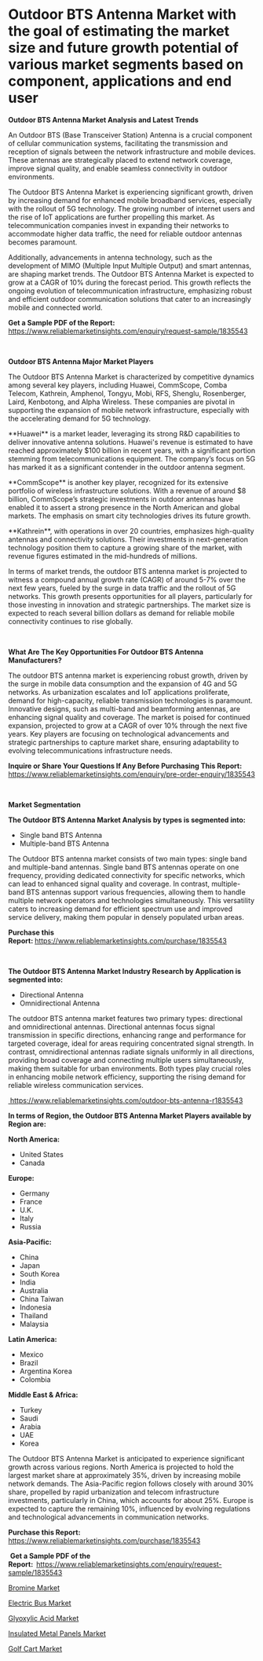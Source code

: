 <p><h1>Outdoor BTS Antenna Market with the goal of estimating the market size and future growth potential of various market segments based on component, applications and end user</h1></p><p><strong>Outdoor BTS Antenna Market Analysis and Latest Trends</strong></p>
<p><p>An Outdoor BTS (Base Transceiver Station) Antenna is a crucial component of cellular communication systems, facilitating the transmission and reception of signals between the network infrastructure and mobile devices. These antennas are strategically placed to extend network coverage, improve signal quality, and enable seamless connectivity in outdoor environments.</p><p>The Outdoor BTS Antenna Market is experiencing significant growth, driven by increasing demand for enhanced mobile broadband services, especially with the rollout of 5G technology. The growing number of internet users and the rise of IoT applications are further propelling this market. As telecommunication companies invest in expanding their networks to accommodate higher data traffic, the need for reliable outdoor antennas becomes paramount.</p><p>Additionally, advancements in antenna technology, such as the development of MIMO (Multiple Input Multiple Output) and smart antennas, are shaping market trends. The Outdoor BTS Antenna Market is expected to grow at a CAGR of 10% during the forecast period. This growth reflects the ongoing evolution of telecommunication infrastructure, emphasizing robust and efficient outdoor communication solutions that cater to an increasingly mobile and connected world.</p></p>
<p><strong>Get a Sample PDF of the Report:&nbsp;</strong> <a href="https://www.reliablemarketinsights.com/enquiry/request-sample/1835543?utm_campaign=1575&utm_medium=2&utm_source=Github&utm_content=ia&utm_term=16102024&utm_id=outdoor-bts-antenna">https://www.reliablemarketinsights.com/enquiry/request-sample/1835543</a></p>
<p>&nbsp;</p>
<p><strong>Outdoor BTS Antenna Major Market Players</strong></p>
<p><p>The Outdoor BTS Antenna Market is characterized by competitive dynamics among several key players, including Huawei, CommScope, Comba Telecom, Kathrein, Amphenol, Tongyu, Mobi, RFS, Shenglu, Rosenberger, Laird, Kenbotong, and Alpha Wireless. These companies are pivotal in supporting the expansion of mobile network infrastructure, especially with the accelerating demand for 5G technology.</p><p>**Huawei** is a market leader, leveraging its strong R&D capabilities to deliver innovative antenna solutions. Huawei's revenue is estimated to have reached approximately $100 billion in recent years, with a significant portion stemming from telecommunications equipment. The company’s focus on 5G has marked it as a significant contender in the outdoor antenna segment.</p><p>**CommScope** is another key player, recognized for its extensive portfolio of wireless infrastructure solutions. With a revenue of around $8 billion, CommScope’s strategic investments in outdoor antennas have enabled it to assert a strong presence in the North American and global markets. The emphasis on smart city technologies drives its future growth.</p><p>**Kathrein**, with operations in over 20 countries, emphasizes high-quality antennas and connectivity solutions. Their investments in next-generation technology position them to capture a growing share of the market, with revenue figures estimated in the mid-hundreds of millions.</p><p>In terms of market trends, the outdoor BTS antenna market is projected to witness a compound annual growth rate (CAGR) of around 5-7% over the next few years, fueled by the surge in data traffic and the rollout of 5G networks. This growth presents opportunities for all players, particularly for those investing in innovation and strategic partnerships. The market size is expected to reach several billion dollars as demand for reliable mobile connectivity continues to rise globally.</p></p>
<p>&nbsp;</p>
<p><strong>What Are The Key Opportunities For Outdoor BTS Antenna Manufacturers?</strong></p>
<p><p>The outdoor BTS antenna market is experiencing robust growth, driven by the surge in mobile data consumption and the expansion of 4G and 5G networks. As urbanization escalates and IoT applications proliferate, demand for high-capacity, reliable transmission technologies is paramount. Innovative designs, such as multi-band and beamforming antennas, are enhancing signal quality and coverage. The market is poised for continued expansion, projected to grow at a CAGR of over 10% through the next five years. Key players are focusing on technological advancements and strategic partnerships to capture market share, ensuring adaptability to evolving telecommunications infrastructure needs.</p></p>
<p><strong>Inquire or Share Your Questions If Any Before Purchasing This Report:</strong> <a href="https://www.reliablemarketinsights.com/enquiry/pre-order-enquiry/1835543?utm_campaign=1575&utm_medium=2&utm_source=Github&utm_content=ia&utm_term=16102024&utm_id=outdoor-bts-antenna">https://www.reliablemarketinsights.com/enquiry/pre-order-enquiry/1835543</a></p>
<p>&nbsp;</p>
<p><strong>Market Segmentation</strong></p>
<p><strong>The Outdoor BTS Antenna Market Analysis by types is segmented into:</strong></p>
<p><ul><li>Single band BTS Antenna</li><li>Multiple-band BTS Antenna</li></ul></p>
<p><p>The Outdoor BTS antenna market consists of two main types: single band and multiple-band antennas. Single band BTS antennas operate on one frequency, providing dedicated connectivity for specific networks, which can lead to enhanced signal quality and coverage. In contrast, multiple-band BTS antennas support various frequencies, allowing them to handle multiple network operators and technologies simultaneously. This versatility caters to increasing demand for efficient spectrum use and improved service delivery, making them popular in densely populated urban areas.</p></p>
<p><strong>Purchase this Report:&nbsp;</strong><a href="https://www.reliablemarketinsights.com/purchase/1835543?utm_campaign=1575&utm_medium=2&utm_source=Github&utm_content=ia&utm_term=16102024&utm_id=outdoor-bts-antenna">https://www.reliablemarketinsights.com/purchase/1835543</a></p>
<p>&nbsp;</p>
<p><strong>The Outdoor BTS Antenna Market Industry Research by Application is segmented into:</strong></p>
<p><ul><li>Directional Antenna</li><li>Omnidirectional Antenna</li></ul></p>
<p><p>The outdoor BTS antenna market features two primary types: directional and omnidirectional antennas. Directional antennas focus signal transmission in specific directions, enhancing range and performance for targeted coverage, ideal for areas requiring concentrated signal strength. In contrast, omnidirectional antennas radiate signals uniformly in all directions, providing broad coverage and connecting multiple users simultaneously, making them suitable for urban environments. Both types play crucial roles in enhancing mobile network efficiency, supporting the rising demand for reliable wireless communication services.</p></p>
<p><a href="https://www.reliablemarketinsights.com/outdoor-bts-antenna-r1835543?utm_campaign=1575&utm_medium=2&utm_source=Github&utm_content=ia&utm_term=16102024&utm_id=outdoor-bts-antenna">&nbsp;https://www.reliablemarketinsights.com/outdoor-bts-antenna-r1835543</a></p>
<p><strong>In terms of Region, the Outdoor BTS Antenna Market Players available by Region are:</strong></p>
<p>
    <p> <strong> North America: </strong>
        <ul>
            <li>United States</li>
            <li>Canada</li>
        </ul>
        </p> 
    <p> <strong> Europe: </strong>
        <ul>
            <li>Germany</li>
            <li>France</li>
            <li>U.K.</li>
            <li>Italy</li>
            <li>Russia</li>
        </ul>
        </p> 
    <p> <strong> Asia-Pacific: </strong>
        <ul>
            <li>China</li>
            <li>Japan</li>
            <li>South Korea</li>
            <li>India</li>
            <li>Australia</li>
            <li>China Taiwan</li>
            <li>Indonesia</li>
            <li>Thailand</li>
            <li>Malaysia</li>
        </ul>
        </p> 
    <p> <strong> Latin America: </strong>
        <ul>
            <li>Mexico</li>
            <li>Brazil</li>
            <li>Argentina Korea</li>
            <li>Colombia</li>
        </ul>
        </p> 
    <p> <strong> Middle East & Africa: </strong>
        <ul>
            <li>Turkey</li>
            <li>Saudi</li>
            <li>Arabia</li>
            <li>UAE</li>
            <li>Korea</li>
        </ul>
    </p>
    </p>
<p><p>The Outdoor BTS Antenna Market is anticipated to experience significant growth across various regions. North America is projected to hold the largest market share at approximately 35%, driven by increasing mobile network demands. The Asia-Pacific region follows closely with around 30% share, propelled by rapid urbanization and telecom infrastructure investments, particularly in China, which accounts for about 25%. Europe is expected to capture the remaining 10%, influenced by evolving regulations and technological advancements in communication networks.</p></p>
<p><strong>Purchase this Report: </strong><a href="https://www.reliablemarketinsights.com/purchase/1835543?utm_campaign=1575&utm_medium=2&utm_source=Github&utm_content=ia&utm_term=16102024&utm_id=outdoor-bts-antenna">https://www.reliablemarketinsights.com/purchase/1835543</a></p>
<p>&nbsp;<strong>Get a Sample PDF of the Report:&nbsp;&nbsp;</strong><a href="https://www.reliablemarketinsights.com/enquiry/request-sample/1835543?utm_campaign=1575&utm_medium=2&utm_source=Github&utm_content=ia&utm_term=16102024&utm_id=outdoor-bts-antenna">https://www.reliablemarketinsights.com/enquiry/request-sample/1835543</a></p>
<p><strong></strong></p>
<p><p><a href="https://www.linkedin.com/pulse/emerging-trends-bromine-market-global-outlook-future-prospects-v5v0e?utm_campaign=1575&utm_medium=2&utm_source=Github&utm_content=ia&utm_term=16102024&utm_id=outdoor-bts-antenna">Bromine Market</a></p><p><a href="https://www.linkedin.com/pulse/future-innovation-global-electric-bus-market-growth-opportunities-plg4f?utm_campaign=1575&utm_medium=2&utm_source=Github&utm_content=ia&utm_term=16102024&utm_id=outdoor-bts-antenna">Electric Bus Market</a></p><p><a href="https://www.linkedin.com/pulse/global-glyoxylic-acid-market-size-trends-analysis-regional-outlook-hzyae?utm_campaign=1575&utm_medium=2&utm_source=Github&utm_content=ia&utm_term=16102024&utm_id=outdoor-bts-antenna">Glyoxylic Acid Market</a></p><p><a href="https://www.linkedin.com/pulse/insulated-metal-panels-market-revolution-size-share-emerging-trends-frrpe?utm_campaign=1575&utm_medium=2&utm_source=Github&utm_content=ia&utm_term=16102024&utm_id=outdoor-bts-antenna">Insulated Metal Panels Market</a></p><p><a href="https://www.linkedin.com/pulse/global-golf-cart-market-trends-innovations-forward-looking-kr54f?utm_campaign=1575&utm_medium=2&utm_source=Github&utm_content=ia&utm_term=16102024&utm_id=outdoor-bts-antenna">Golf Cart Market</a></p></p>
